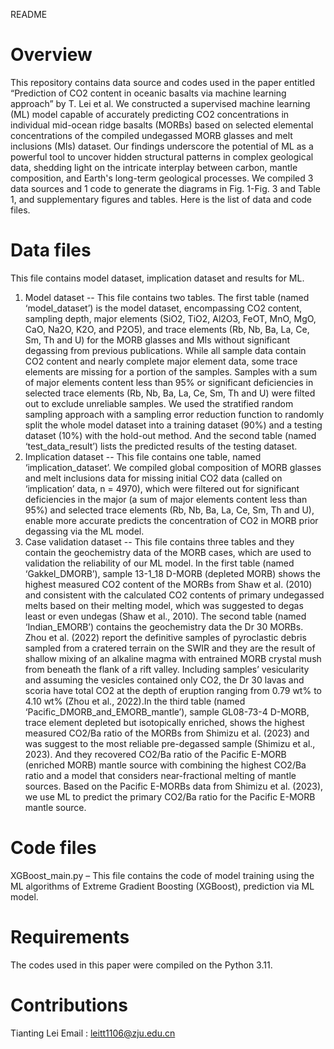 README
# Overview
This repository contains data source and codes used in the paper entitled “Prediction of CO2 content in oceanic basalts via machine learning approach” by T. Lei et al. We constructed a supervised machine learning (ML) model capable of accurately predicting CO2 concentrations in individual mid-ocean ridge basalts (MORBs) based on selected elemental concentrations of the compiled undegassed MORB glasses and melt inclusions (MIs) dataset. Our findings underscore the potential of ML as a powerful tool to uncover hidden structural patterns in complex geological data, shedding light on the intricate interplay between carbon, mantle composition, and Earth's long-term geological processes. We compiled 3 data sources and 1 code to generate the diagrams in Fig. 1-Fig. 3 and Table 1, and supplementary figures and tables. Here is the list of data and code files.

# Data files
This file contains model dataset, implication dataset and results for ML. 
1. Model dataset -- This file contains two tables. The first table (named ‘model_dataset’) is the model dataset, encompassing CO2 content, sampling depth, major elements (SiO2, TiO2, Al2O3, FeOT, MnO, MgO, CaO, Na2O, K2O, and P2O5), and trace elements (Rb, Nb, Ba, La, Ce, Sm, Th and U) for the MORB glasses and MIs without significant degassing from previous publications. While all sample data contain CO2 content and nearly complete major element data, some trace elements are missing for a portion of the samples. Samples with a sum of major elements content less than 95% or significant deficiencies in selected trace elements (Rb, Nb, Ba, La, Ce, Sm, Th and U) were filted out to exclude unreliable samples. We used the stratified random sampling approach with a sampling error reduction function to randomly split the whole model dataset into a training dataset (90%) and a testing dataset (10%) with the hold-out method. And the second table (named ‘test_data_result’) lists the predicted results of the testing dataset.
2. Implication dataset -- This file contains one table, named ‘implication_dataset’. We compiled global composition of MORB glasses and melt inclusions data for missing initial CO2 data (called on ‘implication’ data, n = 4970), which were filtered out for significant deficiencies in the major (a sum of major elements content less than 95%) and selected trace elements (Rb, Nb, Ba, La, Ce, Sm, Th and U), enable more accurate predicts the concentration of CO2 in MORB prior degassing via the ML model.
3. Case validation dataset -- This file contains three tables and they contain the geochemistry data of the MORB cases, which are used to validation the reliability of our ML model. In the first table (named ‘Gakkel_DMORB’), sample 13-1_18 D-MORB (depleted MORB) shows the highest measured CO2 content of the MORBs from Shaw et al. (2010) and consistent with the calculated CO2 contents of primary undegassed melts based on their melting model, which was suggested to degas least or even undegas (Shaw et al., 2010). The second table (named ‘Indian_EMORB’) contains the geochemistry data the Dr 30 MORBs. Zhou et al. (2022) report the definitive samples of pyroclastic debris sampled from a cratered terrain on the SWIR and they are the result of shallow mixing of an alkaline magma with entrained MORB crystal mush from beneath the flank of a rift valley. Including samples’ vesicularity and assuming the vesicles contained only CO2, the Dr 30 lavas and scoria have total CO2 at the depth of eruption ranging from 0.79 wt% to 4.10 wt% (Zhou et al., 2022).In the third table (named ‘Pacific_DMORB_and_EMORB_mantle’), sample GL08-73-4 D-MORB, trace element depleted but isotopically enriched, shows the highest measured CO2/Ba ratio of the MORBs from Shimizu et al. (2023) and was suggest to the most reliable pre-degassed sample (Shimizu et al., 2023). And they recovered CO2/Ba ratio of the Pacific E-MORB (enriched MORB) mantle source with combining the highest CO2/Ba ratio and a model that considers near-fractional melting of mantle sources. Based on the Pacific E-MORBs data from Shimizu et al. (2023), we use ML to predict the primary CO2/Ba ratio for the Pacific E-MORB mantle source.

# Code files
XGBoost_main.py – This file contains the code of model training using the ML algorithms of Extreme Gradient Boosting (XGBoost), prediction via ML model.

# Requirements
The codes used in this paper were compiled on the Python 3.11. 
	
# Contributions
Tianting Lei
Email : leitt1106@zju.edu.cn

